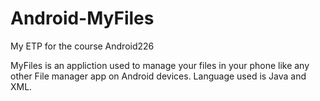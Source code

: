 # Android-MyFiles
My ETP for the course Android226


MyFiles is an appliction used to manage your files in your phone like any other File manager app on Android devices.
Language used is Java and XML.
